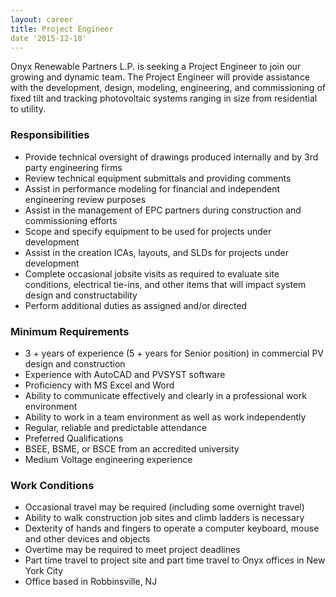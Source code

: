 ```yaml
---
layout: career
title: Project Engineer
date '2015-12-18'
---
```


Onyx Renewable Partners L.P. is seeking a Project Engineer to join our growing and dynamic team. The Project Engineer will provide assistance with the development, design, modeling, engineering, and commissioning of fixed tilt and tracking photovoltaic systems ranging in size from residential to utility.

### Responsibilities

- Provide technical oversight of drawings produced internally and by 3rd party engineering firms
- Review technical equipment submittals and providing comments
- Assist in performance modeling for financial and independent engineering review purposes
- Assist in the management of EPC partners during construction and commissioning efforts
- Scope and specify equipment to be used for projects under development
- Assist in the creation ICAs, layouts, and SLDs for projects under development
- Complete occasional jobsite visits as required to evaluate site conditions, electrical tie-ins, and other items that will impact system design and constructability
- Perform additional duties as assigned and/or directed

### Minimum Requirements

- 3 + years of experience (5 + years for Senior position) in commercial PV design and construction
- Experience with AutoCAD and PVSYST software
- Proficiency with MS Excel and Word
- Ability to communicate effectively and clearly in a professional work environment
- Ability to work in a team environment as well as work independently
- Regular, reliable and predictable attendance 
- Preferred Qualifications 
- BSEE, BSME, or BSCE from an accredited university
- Medium Voltage engineering experience 

### Work Conditions 

- Occasional travel may be required (including some overnight travel)
- Ability to walk construction job sites and climb ladders is necessary
- Dexterity of hands and fingers to operate a computer keyboard, mouse and other devices and objects
- Overtime may be required to meet project deadlines
- Part time travel to project site and part time travel to Onyx offices in New York City
- Office based in Robbinsville, NJ
